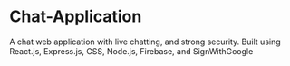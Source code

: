 # Chat-Application
A chat web application with live chatting, and strong security. Built using React.js, Express.js, CSS, Node.js, Firebase, and SignWithGoogle
